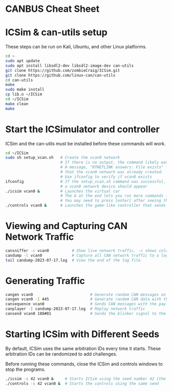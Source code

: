 # CANBUS Cheat Sheet

# ICSim & can-utils setup

These steps can  be run on Kali, Ubuntu, and other Linux platforms.

```sh
cd ~
sudo apt update
sudo apt install libsdl2-dev libsdl2-image-dev can-utils
git clone https://github.com/zombieCraig/ICSim.git
git clone https://github.com/linux-can/can-utils
cd can-utils
make
sudo make install
cp lib.o ~/ICSim
cd ~/ICSim
make clean
make
```

# Start the ICSimulator and controller

ICSim and the can-utils must be installed before these commands will work.

```sh
cd ~/ICSim
sudo sh setup_vcan.sh   # Create the vcan0 network
                        # If there is no output, the command likely worked fine.
                        # A message, "RTNETLINK answers: File exists" likely means
                        # that the vcan0 network was already created.
                        # Use ifconfig to verify if vcan0 exists
ifconfig                # If the setup_vcan.sh command was successful,
                        # a vcan0 network device should appear
./icsim vcan0 &         # Launches the virtual car
                        # The & at the end lets you run more commands in the terminal after this command.
                        # You may need to press [enter] after seeing the message like, "Using CAN interface vcan0"
./controls vcan0 &      # Launches the game-like controller that sends messages on the vcan0 network
```

# Viewing and Capturing CAN Network Traffic

```sh
cansniffer -c vcan0          # Show live network traffic, -c shows colors
candump -l vcan0             # Capture all CAN network traffic to a log file
tail candump-2023-07-17.log  # View the end of the log file
```

# Generating Traffic

```sh
cangen vcan0                         # Generate random CAN messages on the vcan0 network
cangen vcan0 -I 445                  # Generate random CAN data with the arbitration ID 445 only
cansequence vcan0                    # Sends CAN messages with the payload constantly increasing (i.e., not random)
canplayer -I candump-2023-07-17.log  # Replay network traffic 
cansend vcan0 188#01                 # Sends the blinker signal to the ICSim vehicle
```


# Starting ICSim with Different Seeds

By default, ICSim uses the same arbitration IDs every time it starts. These arbitration IDs can be randomized to add challenges.

Before running these commands, close the ICSim and controls windows to stop the programs.

````sh
./icsim -s 42 vcan0 &     # Starts ICSim using the seed number 42 (the number can be any number)
./controls -s 42 vcan0 &  # Starts the controls using the same seed
````
